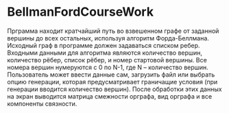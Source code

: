 # BellmanFordCourseWork
Прграмма находит кратчайший путь во взвешенном графе от заданной вершины до всех остальных, используя алгоритм Форда-Беллмана.  
Исходный граф в программе должен задаваться списком ребер. Входными данными для алгоритма являются количество вершин, количество рёбер, список рёбер, и номер стартовой вершины. Все номера вершин нумеруются с 0 по N-1, где N – количество вершин. Пользователь может ввести данные сам, загрузить файл или выбрать опцию генерации, которая предусматривает граничащие условия (при генерации вводится количество вершин). После обработки этих данных на экран выводится матрица смежности орграфа, вид орграфа и все компоненты связности. 
